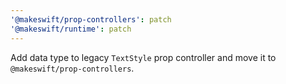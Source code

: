 ```yaml
---
'@makeswift/prop-controllers': patch
'@makeswift/runtime': patch
---
```


Add data type to legacy `TextStyle` prop controller and move it to `@makeswift/prop-controllers`.
